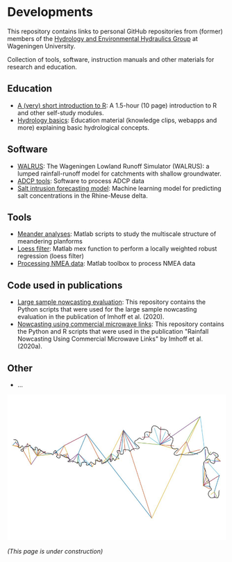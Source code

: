# Developments
This repository contains links to personal GitHub repositories from (former) members of the [Hydrology and Environmental Hydraulics Group](https://www.wur.nl/en/research-results/chair-groups/environmental-sciences/hydrology-and-environmental-hydraulics-group.htm) at Wageningen University. 

Collection of tools, software, instruction manuals and other materials for research and education.

## Education
- [A (very) short introduction to R](https://github.com/ClaudiaBrauer/A-very-short-introduction-to-R): A 1.5-hour (10 page) introduction to R and other self-study modules.
- [Hydrology basics](https://github.com/ClaudiaBrauer/Hydrology-Basics): Education material (knowledge clips, webapps and more) explaining basic hydrological concepts.

## Software 
- [WALRUS](https://github.com/ClaudiaBrauer/WALRUS): The Wageningen Lowland Runoff Simulator (WALRUS): a lumped rainfall-runoff model for catchments with shallow groundwater.
- [ADCP tools](https://github.com/bartverm/adcptools): Software to process ADCP data
- [Salt intrusion forecasting model](https://github.com/BasWullems/salt_intrusion_lstm): Machine learning model for predicting salt concentrations in the Rhine-Meuse delta.

## Tools
- [Meander analyses](https://github.com/bartverm/meanderscribe): Matlab scripts to study the multiscale structure of meandering planforms
- [Loess filter](https://github.com/bartverm/loess): Matlab mex function to perform a locally weighted robust regression (loess filter)
- [Processing NMEA data](https://github.com/bartverm/nmea-toolbox): Matlab toolbox to process NMEA data

## Code used in publications 
- [Large sample nowcasting evaluation](https://github.com/RubenImhoff/Large_Sample_Nowcasting_Evaluation): This repository contains the Python scripts that were used for the large sample nowcasting evaluation in the publication of Imhoff et al. (2020).
- [Nowcasting using commercial microwave links](https://github.com/RubenImhoff/CML_Nowcasting): This repository contains the Python and R scripts that were used in the publication "Rainfall Nowcasting Using Commercial Microwave Links" by Imhoff et al. (2020a).

## Other
- ...

![Meander analyses](https://github.com/bartverm/meanderscribe/raw/master/mltree.jpg)


*(This page is under construction)*
